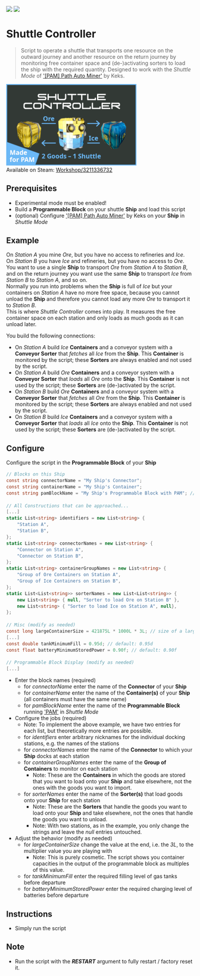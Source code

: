 ![](https://img.shields.io/badge/Version-v1.0-informational)
[![](https://img.shields.io/badge/Steam-Workshop/3211336732-green)](https://steamcommunity.com/sharedfiles/filedetails/?id=3211336732)
# Shuttle Controller
> Script to operate a shuttle that transports one resource on the outward journey and another resource on the return journey by monitoring free container space and (de-)activating sorters to load the ship with the required quantity. Designed to work with the <i>Shuttle Mode</i> of ['[PAM] Path Auto Miner'](https://steamcommunity.com/sharedfiles/filedetails/?id=1507646929) by Keks.

<img src="thumb.png" alt="Shuttle Controller" width="350px"></img>  
Available on Steam: [Workshop/3211336732](https://steamcommunity.com/sharedfiles/filedetails/?id=3211336732)


## Prerequisites
  * Experimental mode must be enabled!
  * Build a <b>Programmable Block</b> on your shuttle <b>Ship</b> and load this script
  * (optional) Configure ['[PAM] Path Auto Miner'](https://steamcommunity.com/sharedfiles/filedetails/?id=1507646929) by Keks on your <b>Ship</b> in <i>Shuttle Mode</i>


## Example
On <i>Station A</i> you mine <i>Ore</i>, but you have no access to refineries and <i>Ice</i>.  
On <i>Station B</i> you have <i>Ice</i> and refineries, but you have no access to <i>Ore</i>.  
You want to use a single <b>Ship</b> to transport <i>Ore</i> from <i>Station A</i> to <i>Station B</i>, and on the return journey you want use the same <b>Ship</b> to transport <i>Ice</i> from <i>Station B</i> to <i>Station A</i>, and so on.  
Normally you run into problems when the <b>Ship</b> is full of <i>Ice</i> but your containers on <i>Station A</i> have no more free space, because you cannot unload the <b>Ship</b> and therefore you cannot load any more <i>Ore</i> to transport it to <i>Station B</i>.  
This is where <i>Shuttle Controller</i> comes into play. It measures the free container space on each station and only loads as much goods as it can unload later.

You build the following connections:
  * On <i>Station A</i> build <i>Ice</i> <b>Containers</b> and a conveyor system with a <b>Conveyor Sorter</b> that <i>fetches</i> all <i>Ice</i> from the <b>Ship</b>. This <b>Container</b> is monitored by the script; these <b>Sorters</b> are always enabled and not used by the script.
  * On <i>Station A</i> build <i>Ore</i> <b>Containers</b> and a conveyor system with a <b>Conveyor Sorter</b> that <i>loads</i> all <i>Ore</i> onto the <b>Ship</b>. This <b>Container</b> is not used by the script; these <b>Sorters</b> are (de-)activated by the script.
  * On <i>Station B</i> build <i>Ore</i> <b>Containers</b> and a conveyor system with a <b>Conveyor Sorter</b> that <i>fetches</i> all <i>Ore</i> from the <b>Ship</b>. This <b>Container</b> is monitored by the script; these <b>Sorters</b> are always enabled and not used by the script.
  * On <i>Station B</i> build <i>Ice</i> <b>Containers</b> and a conveyor system with a <b>Conveyor Sorter</b> that <i>loads</i> all <i>Ice</i> onto the <b>Ship</b>. This <b>Container</b> is not used by the script; these <b>Sorters</b> are (de-)activated by the script.


## Configure
Configure the script in the <b>Programmable Block</b> of your <b>Ship</b>
```c#
// Blocks on this Ship
const string connectorName = "My Ship's Connector";
const string containerName = "My Ship's Container";
const string pamBlockName = "My Ship's Programmable Block with PAM"; // optional

// All Constructions that can be approached...
[...]
static List<string> identifiers = new List<string> {
    "Station A",
    "Station B",
};
static List<string> connectorNames = new List<string> {
    "Connector on Station A",
    "Connector on Station B",
};
static List<string> containerGroupNames = new List<string> {
    "Group of Ore Containers on Station A",
    "Group of Ice Containers on Station B",
};
static List<List<string>> sorterNames = new List<List<string>> {
    new List<string> { null, "Sorter to load Ore on Station B" },
    new List<string> { "Sorter to load Ice on Station A", null},
};

// Misc (modify as needed)
const long largeContainerSize = 421875L * 1000L * 3L; // size of a large container w/ multiplier 3x
[...]
const double tankMinimumFill = 0.95d; // default: 0.95d
const float batteryMinimumStoredPower = 0.90f; // default: 0.90f

// Programmable Block Display (modify as needed)
[...]
```
  * Enter the block names (required)
    * for <i>connectorName</i> enter the name of the <b>Connector</b> of your <b>Ship</b>
    * for <i>containerName</i> enter the name of the <b>Container(s)</b> of your <b>Ship</b> (all containers must have the same name)
    * for <i>pamBlockName</i> enter the name of the <b>Programmable Block</b> running ['PAM'](https://steamcommunity.com/sharedfiles/filedetails/?id=1507646929) in <i>Shuttle Mode</i>
  * Configure the jobs (required)
    * Note: To implement the above example, we have two entries for each list, but theoretically more entries are possible.
    * for <i>identifiers</i> enter arbitrary nicknames for the individual docking stations, e.g. the names of the stations
	* for <i>connectorNames</i> enter the name of the <b>Connector</b> to which your <b>Ship</b> docks at each station
	* for <i>containerGroupNames</i> enter the name of the <b>Group of Containers</b> to monitor on each station
      * Note: These are the <b>Containers</b> in which the goods are stored that you want to load onto your <b>Ship</b> and take elsewhere, not the ones with the goods you want to import.
	* for <i>sorterNames</i> enter the name of the <b>Sorter(s)</b> that load goods onto your <b>Ship</b> for each station
	  * Note: These are the <b>Sorters</b> that handle the goods you want to load onto your <b>Ship</b> and take elsewhere, not the ones that handle the goods you want to unload.
	  * Note: With two stations, as in the example, you only change the strings and leave the <i>null</i> entries untouched.
  * Adjust the behavior (modify as needed)
    * for <i>largeContainerSize</i> change the value at the end, i.e. the <i>3L</i>, to the multiplier value you are playing with
	  * Note: This is purely cosmetic. The script shows you container capacities in the output of the programmable block as multiples of this value.
    * for <i>tankMinimumFill</i> enter the required filling level of gas tanks before departure
	* for <i>batteryMinimumStoredPower</i> enter the required charging level of batteries before departure


## Instructions
  * Simply run the script

## Note
  * Run the script with the <b><i>RESTART</i></b> argument to fully restart / factory reset it.

